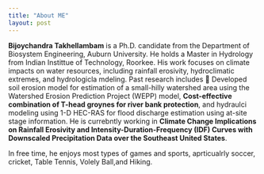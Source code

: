 ```yaml
---
title: "About ME"
layout: post
---
```



**Bijoychandra Takhellambam** is a Ph.D. candidate from the Department of Biosystem Engineering, Auburn University. He holds a Master in Hydrology from Indian Instittue of Technology, Roorkee. His work focuses on climate impacts on water resources, including rainfall erosivity, hydroclimatic extremes, and hydrologicla mdeling. Past research includes 	Developed soil erosion model for estimation of a small-hilly watershed area using the Watershed Erosion Prediction Project (WEPP) model, **Cost-effective combination of T-head groynes for river bank protection**, and hydraulci modeling using 1-D HEC-RAS for flood discharge estimation using at-site stage information. He is currebntly working in **Climate Change Implications on Rainfall Erosivity and Intensity-Duration-Frequency (IDF) Curves with Downscaled Precipitation Data over the Southeast United States**.

In free time, he enjoys most types of games and sports, aprticualrly soccer, cricket, Table Tennis, Volely Ball,and Hiking. 
